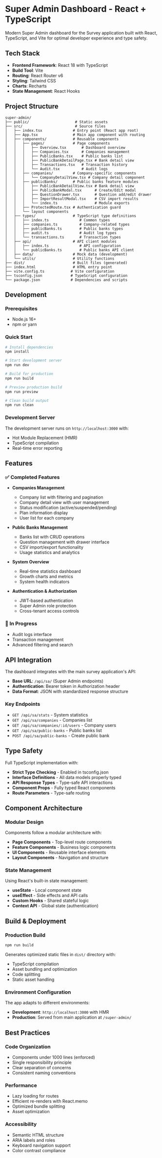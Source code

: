 # Super Admin Dashboard - React + TypeScript

Modern Super Admin dashboard for the Survey application built with React, TypeScript, and Vite for optimal developer experience and type safety.

## Tech Stack

- **Frontend Framework**: React 18 with TypeScript
- **Build Tool**: Vite
- **Routing**: React Router v6
- **Styling**: Tailwind CSS
- **Charts**: Recharts
- **State Management**: React Hooks

## Project Structure

```
super-admin/
├── public/                     # Static assets
├── src/                        # Source files
│   ├── index.tsx              # Entry point (React app root)
│   ├── App.tsx                # Main app component with routing
│   ├── components/            # Reusable components
│   │   ├── pages/             # Page components
│   │   │   ├── Overview.tsx       # Dashboard overview
│   │   │   ├── Companies.tsx      # Companies management
│   │   │   ├── PublicBanks.tsx    # Public banks list
│   │   │   ├── PublicBankDetailPage.tsx # Bank detail view
│   │   │   ├── Transactions.tsx   # Transaction history
│   │   │   └── Audit.tsx          # Audit logs
│   │   ├── companies/         # Company-specific components
│   │   │   └── CompanyDetailView.tsx # Company detail component
│   │   ├── publicBanks/       # Public banks feature modules
│   │   │   ├── PublicBankDetailView.tsx # Bank detail view
│   │   │   ├── PublicBankModal.tsx      # Create/Edit modal
│   │   │   ├── QuestionDrawer.tsx       # Question add/edit drawer
│   │   │   ├── ImportResultModal.tsx    # CSV import results
│   │   │   └── index.ts                 # Module exports
│   │   ├── ProtectedRoute.tsx # Authentication guard
│   │   └── layout components
│   ├── types/                 # TypeScript type definitions
│   │   ├── index.ts              # Common types
│   │   ├── companies.ts          # Company-related types
│   │   ├── publicBanks.ts        # Public banks types
│   │   ├── audit.ts              # Audit log types
│   │   └── transactions.ts       # Transaction types
│   ├── api/                   # API client modules
│   │   ├── index.ts              # API configuration
│   │   └── publicBanks.ts        # Public banks API client
│   ├── data/                  # Mock data (development)
│   └── utils/                 # Utility functions
├── dist/                      # Built files (generated)
├── index.html                 # HTML entry point
├── vite.config.ts            # Vite configuration
├── tsconfig.json             # TypeScript configuration
└── package.json              # Dependencies and scripts
```

## Development

### Prerequisites

- Node.js 16+
- npm or yarn

### Quick Start

```bash
# Install dependencies
npm install

# Start development server
npm run dev

# Build for production
npm run build

# Preview production build
npm run preview

# Clean build output
npm run clean
```

### Development Server

The development server runs on `http://localhost:3000` with:

- Hot Module Replacement (HMR)
- TypeScript compilation
- Real-time error reporting

## Features

### ✅ Completed Features

- **Companies Management**
    - Company list with filtering and pagination
    - Company detail view with user management
    - Status modification (active/suspended/pending)
    - Plan information display
    - User list for each company

- **Public Banks Management**
    - Banks list with CRUD operations
    - Question management with drawer interface
    - CSV import/export functionality
    - Usage statistics and analytics

- **System Overview**
    - Real-time statistics dashboard
    - Growth charts and metrics
    - System health indicators

- **Authentication & Authorization**
    - JWT-based authentication
    - Super Admin role protection
    - Cross-tenant access controls

### 🚧 In Progress

- Audit logs interface
- Transaction management
- Advanced filtering and search

## API Integration

The dashboard integrates with the main survey application's API:

- **Base URL**: `/api/sa/` (Super Admin endpoints)
- **Authentication**: Bearer token in Authorization header
- **Data Format**: JSON with standardized response structure

### Key Endpoints

- `GET /api/sa/stats` - System statistics
- `GET /api/sa/companies` - Companies list
- `GET /api/sa/companies/:id/users` - Company users
- `GET /api/sa/public-banks` - Public banks list
- `POST /api/sa/public-banks` - Create public bank

## Type Safety

Full TypeScript implementation with:

- **Strict Type Checking** - Enabled in tsconfig.json
- **Interface Definitions** - All data models properly typed
- **API Response Types** - Type-safe API interactions
- **Component Props** - Fully typed React components
- **Route Parameters** - Type-safe routing

## Component Architecture

### Modular Design

Components follow a modular architecture with:

- **Page Components** - Top-level route components
- **Feature Components** - Business logic components
- **UI Components** - Reusable interface elements
- **Layout Components** - Navigation and structure

### State Management

Using React's built-in state management:

- **useState** - Local component state
- **useEffect** - Side effects and API calls
- **Custom Hooks** - Shared stateful logic
- **Context API** - Global state (authentication)

## Build & Deployment

### Production Build

```bash
npm run build
```

Generates optimized static files in `dist/` directory with:

- TypeScript compilation
- Asset bundling and optimization
- Code splitting
- Static asset handling

### Environment Configuration

The app adapts to different environments:

- **Development**: `http://localhost:3000` with HMR
- **Production**: Served from main application at `/super-admin/`

## Best Practices

### Code Organization

- Components under 1000 lines (enforced)
- Single responsibility principle
- Clear separation of concerns
- Consistent naming conventions

### Performance

- Lazy loading for routes
- Efficient re-renders with React.memo
- Optimized bundle splitting
- Asset optimization

### Accessibility

- Semantic HTML structure
- ARIA labels and roles
- Keyboard navigation support
- Color contrast compliance
